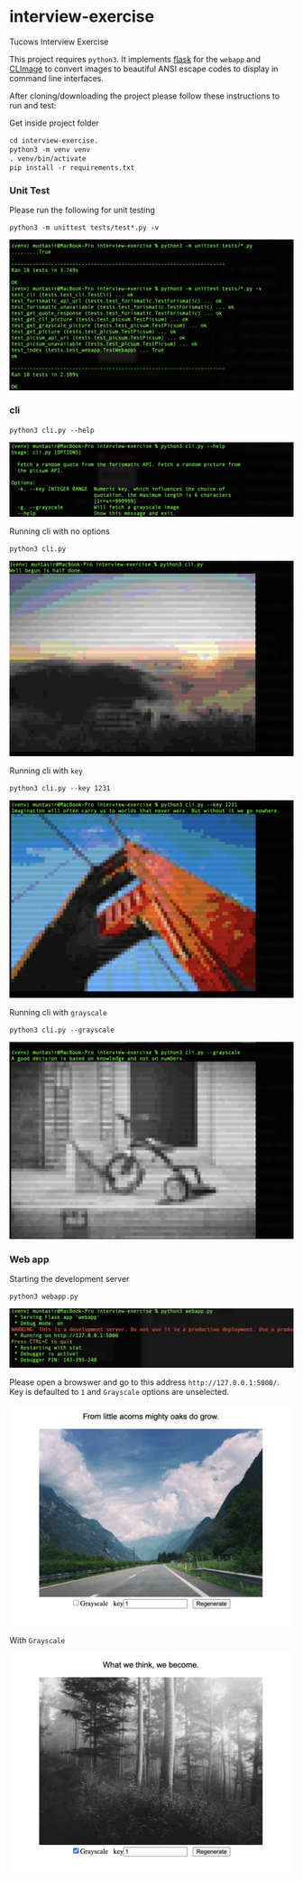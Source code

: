 # interview-exercise
Tucows Interview Exercise

This project requires `python3`. It implements [flask](https://flask.palletsprojects.com/en/3.0.x/) for the `webapp` and [CLImage](https://github.com/pnappa/CLImage) to convert images to beautiful ANSI escape codes to display in command line interfaces.

After cloning/downloading the project please follow these instructions to run and test:

Get inside project folder 

```
cd interview-exercise.
python3 -m venv venv
. venv/bin/activate
pip install -r requirements.txt
```

### Unit Test

Please run the following for unit testing
```
python3 -m unittest tests/test*.py -v
```

![Alt text](extras/unittest.png)

### cli
```
python3 cli.py --help
```
![cli-help](extras/cli-help.png)


Running cli with no options
```
python3 cli.py
```
![cli](extras/cli.png)


Running cli with `key`
```
python3 cli.py --key 1231
```

![cli-key-1231](extras/cli-key-1231.png)


Running cli with `grayscale`
```
python3 cli.py --grayscale
```
![cli-grayscale](extras/cli-grayscale.png)


### Web app

Starting the development server 
```
python3 webapp.py 
```
![webapp](extras/webapp-start.png)

Please open a browswer and go to this address `http://127.0.0.1:5000/`. Key is defaulted to `1` and `Grayscale` options are unselected.

![web](extras/web.png)

With `Grayscale`

![web-grayscale](extras/web-grayscale.png)
